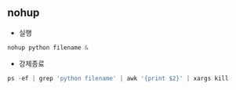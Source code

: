 ## nohup

- 실행

```python
nohup python filename &
```

- 강제종료

```python
ps -ef | grep 'python filename' | awk '{print $2}' | xargs kill
```
